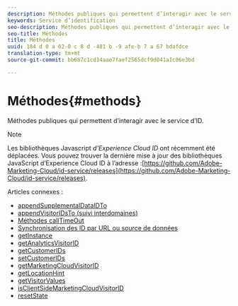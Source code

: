 ```yaml
---
description: Méthodes publiques qui permettent d’interagir avec le service d’ID.
keywords: Service d’identification
seo-description: Méthodes publiques qui permettent d’interagir avec le service d’ID.
seo-title: Méthodes
title: Méthodes
uuid: 184 d 0 a 62-0 c 8 d -481 b -9 afe-b 7 a 67 bdafdce
translation-type: tm+mt
source-git-commit: bb687c1cd14aae7faef2565dcf9d041a1c06e3bd

---
```



# Méthodes{#methods}

Méthodes publiques qui permettent d’interagir avec le service d’ID.

>[!NOTE]
>
>Les bibliothèques Javascript *d&#39;Experience Cloud ID* ont récemment été déplacées. Vous pouvez trouver la dernière mise à jour des bibliothèques JavaScript d’Experience Cloud ID à l’adresse :[https://github.com/Adobe-Marketing-Cloud/id-service/releases](https://github.com/Adobe-Marketing-Cloud/id-service/releases).

Articles connexes :

+ [appendSupplementalDataIDTo](mcvid-appendsupplementaldataidto.md)
+ [appendVisitorIDsTo (suivi interdomaines)](mcvid-appendvisitorid.md)
+ [Méthodes callTimeOut](mcvid-timeout-functions.md)
+ [Synchronisation des ID par URL ou source de données](mcvid-idsync.md)
+ [getInstance](mcvid-getinstance.md)
+ [getAnalyticsVisitorID](mcvid-getanalyticsvisitorid.md)
+ [getCustomerIDs](mcvid-getcustomerids.md)
+ [setCustomerIDs](mcvid-setcustomerids.md)
+ [getMarketingCloudVisitorID](mcvid-getmcvid.md)
+ [getLocationHint](mcvid-getlocationhint.md)
+ [getVisitorValues](mcvid-getvisitorvalues.md)
+ [isClientSideMarketingCloudVisitorID](mcvid-client-side-id.md)
+ [resetState](mcvid-resetstate.md)

